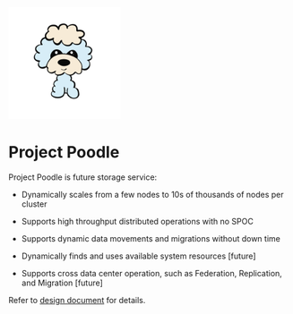<img alt="Poodle Logo" src="./Poodle-light.svg" width="200px" height="200px" />

# Project Poodle

Project Poodle is future storage service:
 
- Dynamically scales from a few nodes to 10s of thousands of nodes per cluster

- Supports high throughput distributed operations with no SPOC

- Supports dynamic data movements and migrations without down time

- Dynamically finds and uses available system resources [future]

- Supports cross data center operation, such as Federation, Replication, and Migration [future]

Refer to [design document](./design.md) for details.
